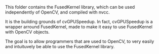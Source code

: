 This folder contains the FusedKernel library, which can be used independently of OpenCV, and compiled with nvcc.

It is the building grounds of cvGPUSpeedup. In fact, cvGPUSpeedup is a wrapper arround FusedKernel, made to make it easy to use FusedKernel with OpenCV objects.

The goal is to allow programmers that are used to OpenCV, to very easily and intuituvely be able to use the FusedKernel library.

